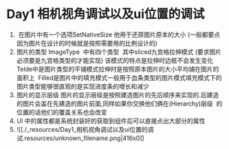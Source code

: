 # Day1 相机视角调试以及ui位置的调试


1.  在图片中有一个选项SetNativeSize 他用于还原图片原本的大小 (一般都要点因为图片在设计的时候就是按照需要用的比例设计的)
2. 图片的类型 ImageType  中有四个类型  其中sliced九宫格拉伸模式 (要求图片必须要是九宫格类型的才能实现) 该模式的特点是拉伸时边框不会发生变化  Telde中是图片类型的平铺模式拉伸时是按照原本图片的大小平均铺在图片的面积上  Filled是图片中的填充模式一般用于血条类型的图片模式填充模式下的图片类型能够很直观的是实现进度条的增长和减少
3. 图片的显示层级 图片的显示层级是按照建造图片的先后顺序来实现的.后建造的图片会盖在先建造的图片前面,同样如果你交换他们俩在(Hierarchy)层级  的位置的话他们的覆盖关系也会改变
4. UI 中的属性都是系统封装好的获取到组件后可以直接点出大部分的属性
5. ![[./_resources/Day1_相机视角调试以及ui位置的调试.resources/unknown_filename.png|416x0]]

